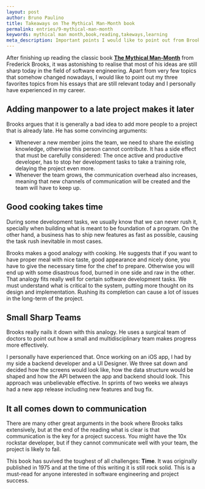 ```yaml
---
layout: post
author: Bruno Paulino
title: Takeaways on The Mythical Man-Month book
permalink: entries/9-mythical-man-month
keywords: mythical man month,book,reading,takeways,learning
meta_description: Important points I would like to point out from Brooks' still up2date famous book.
---
```


After finishing up reading the classic book **[The Mythical Man-Month](https://en.wikipedia.org/wiki/The_Mythical_Man-Month)** from Frederick Brooks, it was astonishing to realise that most of his ideas are still sharp today in the field of software engineering. Apart from very few topics that somehow changed nowadays, I would like to point out my three favorites topics from his essays that are still relevant today and I personally have experienced in my career.

## Adding manpower to a late project makes it later

Brooks argues that it is generally a bad idea to add more people to a project that is already late. He has some convincing arguments:
- Whenever a new member joins the team, we need to share the existing knowledge, otherwise this person cannot contribute. It has a side effect that must be carefully considered: The once active and productive developer, has to stop her development tasks to take a training role, delaying the project even more.
- Whenever the team grows, the communication overhead also increases, meaning that new channels of communication will be created and the team will have to keep up.

## Good cooking takes time

During some development tasks, we usually know that we can never rush it, specially when building what is meant to be foundation of a program. On the other hand, a business has to ship new features as fast as possible, causing the task rush inevitable in most cases.

Brooks makes a good analogy with cooking. He suggests that if you want to have proper meal with nice taste, good appearance and nicely done, you have to give the necessary time for the chef to prepare. Otherwise you will end up with some disastrous food, burned in one side and raw in the other. That analogy fits really well for certain software development tasks. We must understand what is critical to the system, putting more thought on its design and implementation. Rushing its completion can cause a lot of issues in the long-term of the project.

## Small Sharp Teams

Brooks really nails it down with this analogy. He uses a surgical team of doctors to point out how a small and multidisciplinary team makes progress more effectively.

I personally have experienced that. Once working on an iOS app, I had by my side a backend developer and a UI Designer. We three sat down and decided how the screens would look like, how the data structure would be shaped and how the API between the app and backend should look. This approach was unbelievable effective. In sprints of two weeks we always had a new app release including new features and bug fix.

## It all comes down to communication

There are many other great arguments in the book where Brooks talks extensively, but at the end of the reading what is clear is that communication is the key for a project success. You might have the 10x rockstar developer, but if they cannot communicate well with your team, the project is likely to fail.

This book has suvived the toughest of all challenges: **Time**. It was originally published in 1975 and at the time of this writing it is still rock solid. This is a must-read for anyone interested in software engineering and project success.